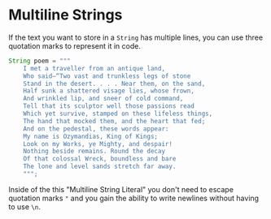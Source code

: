 # Multiline Strings

If the text you want to store in a `String` has multiple lines, you can use
three quotation marks to represent it in code.

```java
String poem = """
    I met a traveller from an antique land,
    Who said—“Two vast and trunkless legs of stone
    Stand in the desert. . . . Near them, on the sand,
    Half sunk a shattered visage lies, whose frown,
    And wrinkled lip, and sneer of cold command,
    Tell that its sculptor well those passions read
    Which yet survive, stamped on these lifeless things,
    The hand that mocked them, and the heart that fed;
    And on the pedestal, these words appear:
    My name is Ozymandias, King of Kings;
    Look on my Works, ye Mighty, and despair!
    Nothing beside remains. Round the decay
    Of that colossal Wreck, boundless and bare
    The lone and level sands stretch far away.
    """;
```

Inside of the this "Multiline String Literal" you don't need to escape quotation marks `"`
and you gain the ability to write newlines without having to use `\n`.